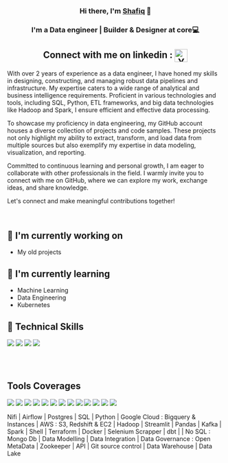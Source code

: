<p align="center">
 </a>
</p>

<h3 align="center">
Hi there, I'm <a href="" target="_blank" rel="noreferrer">Shafiq</a> 👋
</h3>

<h3 align="center">
I'm a Data engineer | Builder & Designer at core💻

<h2 align="center">
Connect with me on linkedin : <a href="https://www.linkedin.com/in/mshafiqsafian/"><img align="center" src="https://raw.githubusercontent.com/yushi1007/yushi1007/main/images/linkedin.svg" alt="Yu Shi | LinkedIn" width="30px"/></a>
 
</h2> 

With over 2 years of experience as a data engineer, I have honed my skills in designing, constructing, and managing robust data pipelines and infrastructure. My expertise caters to a wide range of analytical and business intelligence requirements. Proficient in various technologies and tools, including SQL, Python, ETL frameworks, and big data technologies like Hadoop and Spark, I ensure efficient and effective data processing.

To showcase my proficiency in data engineering, my GitHub account houses a diverse collection of projects and code samples. These projects not only highlight my ability to extract, transform, and load data from multiple sources but also exemplify my expertise in data modeling, visualization, and reporting.

Committed to continuous learning and personal growth, I am eager to collaborate with other professionals in the field. I warmly invite you to connect with me on GitHub, where we can explore my work, exchange ideas, and share knowledge.

Let's connect and make meaningful contributions together!

</br>

## 🔭 I'm currently working on

- My old projects

## 🌱 I'm currently learning

- Machine Learning
- Data Engineering
- Kubernetes

## 💼 Technical Skills

![](https://img.shields.io/badge/Code-python-informational?style=flat&logo=Python&color=61DAFB)
![](https://img.shields.io/badge/Code-PostgreSQL-informational?style=flat&logo=PostgreSQL&color=336791)
![](https://img.shields.io/badge/Code-SQLite-informational?style=flat&logo=SQLite&color=003B57)
![](https://img.shields.io/badge/Code-Shell-Bash-informational?style=flat&logo=SQLite&color=336791)

</br>
</br>

## Tools Coverages

![](https://img.shields.io/badge/Tools-Figma-informational?style=flat&logo=Figma&color=F24E1E)
![](https://img.shields.io/badge/Tools-Git-informational?style=flat&logo=Git&color=F05032)
![](https://img.shields.io/badge/Tools-GitHub-informational?style=flat&logo=GitHub&color=181717)
![](https://img.shields.io/badge/Tools-Docker-informational?style=flat&logo=Docker&color=003B57)
![](https://img.shields.io/badge/Code-Spark-informational?style=flat&logo=Spark&color=61DAFB)
![](https://img.shields.io/badge/Code-Kafka-informational?style=flat&logo=Kafka&color=336791)
![](https://img.shields.io/badge/Code-Nifi-informational?style=flat&logo=Nifi&color=003B57)
![](https://img.shields.io/badge/Code-Airflow-informational?style=flat&logo=Nifi&color=003B57)
![](https://img.shields.io/badge/Tools-Aws-Ec2-informational?style=flat&logo=AWS&color=181717)
![](https://img.shields.io/badge/Tools-Minio-informational?style=flat&logo=Minio&color=F24E1E)
![](https://img.shields.io/badge/Tools-ElasticSearch-informational?style=flat&logo=ElasticSearch&color=003B57)
![](https://img.shields.io/badge/Tools-MongoDb-informational?style=flat&logo=MongoDb&color=61DAFB)
![](https://img.shields.io/badge/Code-DeltaLake-informational?style=flat&logo=DeltaLake&color=336791)


Nifi | Airflow | Postgres | SQL | Python | Google Cloud : Bigquery & Instances | AWS : S3, Redshift & EC2 | Hadoop | Streamlit | Pandas | Kafka | Spark | Shell | Terraform | Docker | Selenium Scrapper | dbt | | No SQL : Mongo Db | Data Modelling | Data Integration | Data Governance : Open MetaData | Zookeeper | API | Git source control | Data Warehouse | Data Lake

